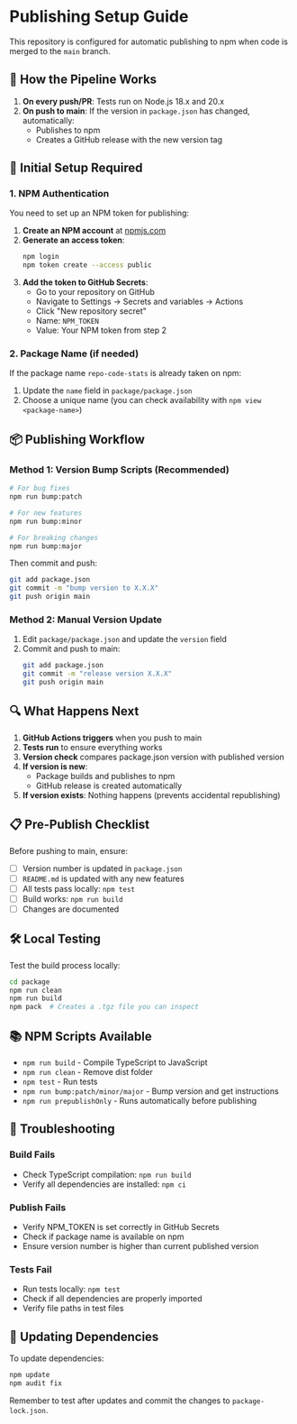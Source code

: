 # Publishing Setup Guide

This repository is configured for automatic publishing to npm when code is merged to the `main` branch.

## 🚀 How the Pipeline Works

1. **On every push/PR**: Tests run on Node.js 18.x and 20.x
2. **On push to main**: If the version in `package.json` has changed, automatically:
   - Publishes to npm
   - Creates a GitHub release with the new version tag

## 🔧 Initial Setup Required

### 1. NPM Authentication

You need to set up an NPM token for publishing:

1. **Create an NPM account** at [npmjs.com](https://www.npmjs.com)
2. **Generate an access token**:
   ```bash
   npm login
   npm token create --access public
   ```
3. **Add the token to GitHub Secrets**:
   - Go to your repository on GitHub
   - Navigate to Settings → Secrets and variables → Actions
   - Click "New repository secret"
   - Name: `NPM_TOKEN`
   - Value: Your NPM token from step 2

### 2. Package Name (if needed)

If the package name `repo-code-stats` is already taken on npm:

1. Update the `name` field in `package/package.json`
2. Choose a unique name (you can check availability with `npm view <package-name>`)

## 📦 Publishing Workflow

### Method 1: Version Bump Scripts (Recommended)

```bash
# For bug fixes
npm run bump:patch

# For new features
npm run bump:minor

# For breaking changes
npm run bump:major
```

Then commit and push:

```bash
git add package.json
git commit -m "bump version to X.X.X"
git push origin main
```

### Method 2: Manual Version Update

1. Edit `package/package.json` and update the `version` field
2. Commit and push to main:
   ```bash
   git add package.json
   git commit -m "release version X.X.X"
   git push origin main
   ```

## 🔍 What Happens Next

1. **GitHub Actions triggers** when you push to main
2. **Tests run** to ensure everything works
3. **Version check** compares package.json version with published version
4. **If version is new**:
   - Package builds and publishes to npm
   - GitHub release is created automatically
5. **If version exists**: Nothing happens (prevents accidental republishing)

## 📋 Pre-Publish Checklist

Before pushing to main, ensure:

- [ ] Version number is updated in `package.json`
- [ ] `README.md` is updated with any new features
- [ ] All tests pass locally: `npm test`
- [ ] Build works: `npm run build`
- [ ] Changes are documented

## 🛠️ Local Testing

Test the build process locally:

```bash
cd package
npm run clean
npm run build
npm pack  # Creates a .tgz file you can inspect
```

## 📚 NPM Scripts Available

- `npm run build` - Compile TypeScript to JavaScript
- `npm run clean` - Remove dist folder
- `npm test` - Run tests
- `npm run bump:patch/minor/major` - Bump version and get instructions
- `npm run prepublishOnly` - Runs automatically before publishing

## 🚨 Troubleshooting

### Build Fails

- Check TypeScript compilation: `npm run build`
- Verify all dependencies are installed: `npm ci`

### Publish Fails

- Verify NPM_TOKEN is set correctly in GitHub Secrets
- Check if package name is available on npm
- Ensure version number is higher than current published version

### Tests Fail

- Run tests locally: `npm test`
- Check if all dependencies are properly imported
- Verify file paths in test files

## 🔄 Updating Dependencies

To update dependencies:

```bash
npm update
npm audit fix
```

Remember to test after updates and commit the changes to `package-lock.json`.

